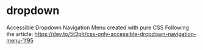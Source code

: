 # dropdown
Accessible Dropdown Navigation Menu created with pure CSS
Following the article: <https://dev.to/5t3ph/css-only-accessible-dropdown-navigation-menu-1f95>
